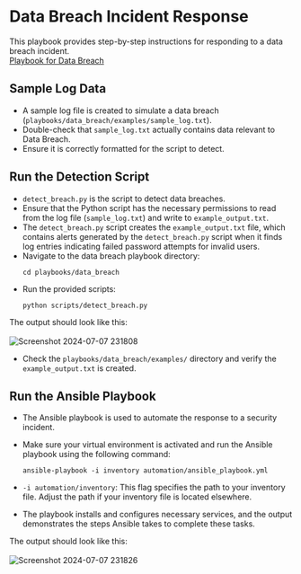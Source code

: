 # Data Breach Incident Response

This playbook provides step-by-step instructions for responding to a data breach incident.<br>
<a href="https://github.com/MenakaGodakanda/Security-Incident-Response-Playbooks/blob/main/playbooks/data_breach/playbook.md">Playbook for Data Breach</a>

## Sample Log Data

- A sample log file is created to simulate a data breach (`playbooks/data_breach/examples/sample_log.txt`).
- Double-check that `sample_log.txt` actually contains data relevant to Data Breach.
- Ensure it is correctly formatted for the script to detect.

## Run the Detection Script

- `detect_breach.py` is the script to detect data breaches.
- Ensure that the Python script has the necessary permissions to read from the log file (`sample_log.txt`) and write to `example_output.txt`.
- The `detect_breach.py` script creates the `example_output.txt` file, which contains alerts generated by the `detect_breach.py` script when it finds log entries indicating failed password attempts for invalid users.
- Navigate to the data breach playbook directory:
    ```
    cd playbooks/data_breach
    ```
- Run the provided scripts:
    ```
    python scripts/detect_breach.py
    ```
The output should look like this:<br><br>
![Screenshot 2024-07-07 231808](https://github.com/MenakaGodakanda/Security-Incident-Response-Playbooks/assets/156875412/c887b8bd-2715-4207-ad61-6fc185b59261)

- Check the `playbooks/data_breach/examples/` directory and verify the `example_output.txt` is created.

## Run the Ansible Playbook
- The Ansible playbook is used to automate the response to a security incident.
- Make sure your virtual environment is activated and run the Ansible playbook using the following command:
    ```
    ansible-playbook -i inventory automation/ansible_playbook.yml
    ```
- `-i automation/inventory`: This flag specifies the path to your inventory file. Adjust the path if your inventory file is located elsewhere.

- The playbook installs and configures necessary services, and the output demonstrates the steps Ansible takes to complete these tasks.

The output should look like this:<br><br>
![Screenshot 2024-07-07 231826](https://github.com/MenakaGodakanda/Security-Incident-Response-Playbooks/assets/156875412/fff649c6-4e42-462b-9ce4-a651ac3e7da9)

